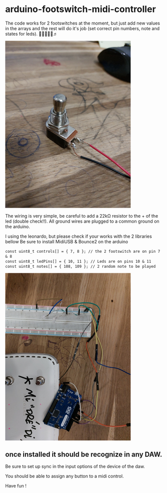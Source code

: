 # arduino-footswitch-midi-controller

The code works for 2 footswitches at the moment, but just add new values in the arrays and the rest will do it's job (set correct pin numbers, note and states for leds).
🦶🎸🤘🎼🎵♬

<img src="Images/footswitch.jpg?raw=truejpg" alt="spst footswitch" width="400"/>

The wiring is very simple, be careful to add a 22kΩ resistor to the + of the led (double check!!).
All ground wires are plugged to a common ground on the arduino.

I using the leonardo, but please check if your works with the 2 libraries bellow
Be sure to install MidiUSB & Bounce2 on the arduino

```
const uint8_t controls[] = { 7, 8 }; // the 2 footswitch are on pin 7 & 8
const uint8_t ledPins[] = { 10, 11 }; // Leds are on pins 10 & 11
const uint8_t notes[] = { 108, 109 }; // 2 random note to be played
```

<img src="Images/setup.jpg?raw=truejpg" alt="spst setup" width="400"/>

## once installed it should be recognize in any DAW.

Be sure to set up sync in the input options of the device of the daw.

You should be able to assign any button to a midi control.

Have fun !

